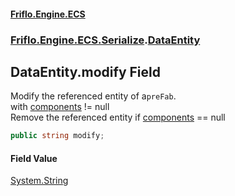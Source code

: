 #### [Friflo.Engine.ECS](index.md#'index')
### [Friflo.Engine.ECS.Serialize](Friflo.Engine.ECS.Serialize.md#'Friflo.Engine.ECS.Serialize').[DataEntity](DataEntity.md#'Friflo.Engine.ECS.Serialize.DataEntity')

## DataEntity.modify Field

Modify the referenced entity of a`preFab`.<br/> with [components](DataEntity.components.md#'Friflo.Engine.ECS.Serialize.DataEntity.components') != null<br/>
Remove the referenced entity if [components](DataEntity.components.md#'Friflo.Engine.ECS.Serialize.DataEntity.components') == null

```csharp
public string modify;
```

#### Field Value
[System.String](https://docs.microsoft.com/en-us/dotnet/api/System.String#'System.String')